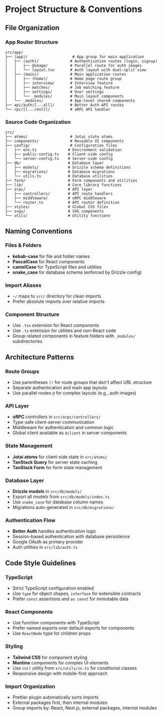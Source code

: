 # Project Structure & Conventions

## File Organization

### App Router Structure
```
src/app/
├── (app)/                    # App group for main application
│   ├── (auth)/              # Authentication routes (login, signup)
│   │   ├── @image/          # Parallel route for auth images
│   │   └── layout.tsx       # Auth layout with dual-split view
│   ├── (main)/              # Main application routes
│   │   ├── (home)/          # Home page route group
│   │   ├── interview/       # Interview feature
│   │   ├── matches/         # Job matching feature
│   │   ├── settings/        # User settings
│   │   └── _modules/        # Main layout components
│   └── _modules/            # App-level shared components
├── api/auth/[...all]/       # Better Auth API routes
└── rpc/[[...rest]]/         # oRPC API handler
```

### Source Code Organization
```
src/
├── atoms/                   # Jotai state atoms
├── components/              # Reusable UI components
├── config/                  # Configuration files
│   ├── env.ts              # Environment validation
│   ├── public-config.ts    # Client-side config
│   └── server-config.ts    # Server-side config
├── db/                     # Database layer
│   ├── models/             # Drizzle schema definitions
│   ├── migrations/         # Database migrations
│   └── utils.ts            # Database utilities
├── form/                   # Form components and utilities
├── lib/                    # Core library functions
├── orpc/                   # API layer
│   ├── controllers/        # API route handlers
│   ├── middleware/         # oRPC middleware
│   └── router.ts           # API router definition
├── styles/                 # Global CSS files
├── svgs/                   # SVG components
└── utils/                  # Utility functions
```

## Naming Conventions

### Files & Folders
- **kebab-case** for file and folder names
- **PascalCase** for React components
- **camelCase** for TypeScript files and utilities
- **snake_case** for database schema (enforced by Drizzle config)

### Import Aliases
- `~/` maps to `src/` directory for clean imports
- Prefer absolute imports over relative imports

### Component Structure
- Use `.tsx` extension for React components
- Use `.ts` extension for utilities and non-React code
- Group related components in feature folders with `_modules/` subdirectories

## Architecture Patterns

### Route Groups
- Use parentheses `()` for route groups that don't affect URL structure
- Separate authentication and main app layouts
- Use parallel routes `@` for complex layouts (e.g., auth images)

### API Layer
- **oRPC** controllers in `src/orpc/controllers/`
- Type-safe client-server communication
- Middleware for authentication and common logic
- Global client available as `$client` in server components

### State Management
- **Jotai atoms** for client-side state in `src/atoms/`
- **TanStack Query** for server state caching
- **TanStack Form** for form state management

### Database Layer
- **Drizzle models** in `src/db/models/`
- Export all models from `src/db/models/index.ts`
- Use `snake_case` for database column names
- Migrations auto-generated in `src/db/migrations/`

### Authentication Flow
- **Better Auth** handles authentication logic
- Session-based authentication with database persistence
- Google OAuth as primary provider
- Auth utilities in `src/lib/auth.ts`

## Code Style Guidelines

### TypeScript
- Strict TypeScript configuration enabled
- Use `type` for object shapes, `interface` for extensible contracts
- Prefer `const` assertions and `as const` for immutable data

### React Components
- Use function components with TypeScript
- Prefer named exports over default exports for components
- Use `ReactNode` type for children props

### Styling
- **Tailwind CSS** for component styling
- **Mantine** components for complex UI elements
- Use `cn()` utility from `src/utils/cn.ts` for conditional classes
- Responsive design with mobile-first approach

### Import Organization
- Prettier plugin automatically sorts imports
- External packages first, then internal modules
- Group imports by: React, Next.js, external packages, internal modules